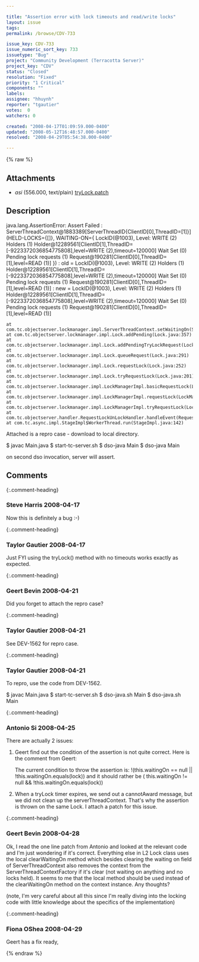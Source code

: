 ```yaml
---

title: "Assertion error with lock timeouts and read/write locks"
layout: issue
tags: 
permalink: /browse/CDV-733

issue_key: CDV-733
issue_numeric_sort_key: 733
issuetype: "Bug"
project: "Community Development (Terracotta Server)"
project_key: "CDV"
status: "Closed"
resolution: "Fixed"
priority: "1 Critical"
components: ""
labels: 
assignee: "hhuynh"
reporter: "tgautier"
votes:  0
watchers: 0

created: "2008-04-17T01:09:59.000-0400"
updated: "2008-05-12T16:48:57.000-0400"
resolved: "2008-04-29T05:54:38.000-0400"

---
```




{% raw %}


## Attachments
  
* <em>asi</em> (556.000, text/plain) [tryLock.patch](/attachments/CDV/CDV-733/tryLock.patch)
  



## Description

<div markdown="1" class="description">

java.lang.AssertionError: Assert Failed : ServerThreadContext@1883389[ServerThreadID{ClientID[0],ThreadID=[1]}](HELD-LOCKS={[]}, WAITING-ON={ LockID(@1003), Level: WRITE (2)
Holders (1)
	Holder@12289561[ClientID[1],ThreadID=[-9223372036854775808],level=WRITE (2),timeout=120000]
Wait Set (0)
Pending lock requests (1)
	Request@190281[ClientID[0],ThreadID=[1],level=READ (1)]
}) : old = LockID(@1003), Level: WRITE (2)
Holders (1)
	Holder@12289561[ClientID[1],ThreadID=[-9223372036854775808],level=WRITE (2),timeout=120000]
Wait Set (0)
Pending lock requests (1)
	Request@190281[ClientID[0],ThreadID=[1],level=READ (1)]
 : new = LockID(@1003), Level: WRITE (2)
Holders (1)
	Holder@12289561[ClientID[1],ThreadID=[-9223372036854775808],level=WRITE (2),timeout=120000]
Wait Set (0)
Pending lock requests (1)
	Request@190281[ClientID[0],ThreadID=[1],level=READ (1)]

	at com.tc.objectserver.lockmanager.impl.ServerThreadContext.setWaitingOn(ServerThreadContext.java:82)
	at com.tc.objectserver.lockmanager.impl.Lock.addPending(Lock.java:357)
	at com.tc.objectserver.lockmanager.impl.Lock.addPendingTryLockRequest(Lock.java:328)
	at com.tc.objectserver.lockmanager.impl.Lock.queueRequest(Lock.java:291)
	at com.tc.objectserver.lockmanager.impl.Lock.requestLock(Lock.java:252)
	at com.tc.objectserver.lockmanager.impl.Lock.tryRequestLock(Lock.java:201)
	at com.tc.objectserver.lockmanager.impl.LockManagerImpl.basicRequestLock(LockManagerImpl.java:196)
	at com.tc.objectserver.lockmanager.impl.LockManagerImpl.requestLock(LockManagerImpl.java:180)
	at com.tc.objectserver.lockmanager.impl.LockManagerImpl.tryRequestLock(LockManagerImpl.java:168)
	at com.tc.objectserver.handler.RequestLockUnLockHandler.handleEvent(RequestLockUnLockHandler.java:39)
	at com.tc.async.impl.StageImpl$WorkerThread.run(StageImpl.java:142)

Attached is a repro case - download to local directory.

$ javac Main.java
$ start-tc-server.sh
$ dso-java Main
$ dso-java Main

on second dso invocation, server will assert.




</div>

## Comments


{:.comment-heading}
### **Steve Harris** <span class="date">2008-04-17</span>

<div markdown="1" class="comment">

Now this is definitely a bug :-)

</div>


{:.comment-heading}
### **Taylor Gautier** <span class="date">2008-04-17</span>

<div markdown="1" class="comment">

Just FYI using the tryLock() method with no timeouts works exactly as expected.

</div>


{:.comment-heading}
### **Geert Bevin** <span class="date">2008-04-21</span>

<div markdown="1" class="comment">

Did you forget to attach the repro case?

</div>


{:.comment-heading}
### **Taylor Gautier** <span class="date">2008-04-21</span>

<div markdown="1" class="comment">

See DEV-1562 for repro case.

</div>


{:.comment-heading}
### **Taylor Gautier** <span class="date">2008-04-21</span>

<div markdown="1" class="comment">

To repro, use the code from DEV-1562.

$ javac Main.java 
$ start-tc-server.sh 
$ dso-java.sh Main 
$ dso-java.sh Main



</div>


{:.comment-heading}
### **Antonio Si** <span class="date">2008-04-25</span>

<div markdown="1" class="comment">

There are actually 2 issues:

1.  Geert find out the condition of the assertion is not quite correct. Here is the comment from Geert:

      The current condition to throw the assertion is: !(this.waitingOn == null || !this.waitingOn.equals(lock))
      and it should rather be  ( this.waitingOn != null && !this.waitingOn.equals(lock))

2.   When a tryLock timer expires, we send out a cannotAward message, but we did not clean up the
      serverThreadContext. That's why the assertion is thrown on the same Lock.
      I attach a patch for this issue.

</div>


{:.comment-heading}
### **Geert Bevin** <span class="date">2008-04-28</span>

<div markdown="1" class="comment">

Ok, I read the one line patch from Antonio and looked at the relevant code and I'm just wondering if it's correct. Everything else in L2 Lock class uses the local clearWaitingOn method which besides clearing the waiting on field of ServerThreadContext also removes the context from the ServerThreadContextFactory if it's clear (not waiting on anything and no locks held). It seems to me that the local method should be used instead of the clearWaitingOn method on the context instance. Any thoughts?

(note, I'm very careful about all this since I'm really diving into the locking code with little knowledge about the specifics of the implementation)

</div>


{:.comment-heading}
### **Fiona OShea** <span class="date">2008-04-29</span>

<div markdown="1" class="comment">

Geert has a fix ready,

</div>



{% endraw %}
